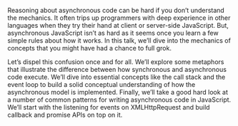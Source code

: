 Reasoning about asynchronous code can be hard if you don’t understand the mechanics. It often trips up programmers with deep experience in other languages when they try their hand at client or server-side JavaScript. But, asynchronous JavaScript isn’t as hard as it seems once you learn a few simple rules about how it works. In this talk, we’ll dive into the mechanics of concepts that you might have had a chance to full grok.

Let’s dispel this confusion once and for all. We’ll explore some metaphors that illustrate the difference between how synchronous and asynchronous code execute. We’ll dive into essential concepts like the call stack and the event loop to build a solid conceptual understanding of how the asynchronous model is implemented. Finally, we’ll take a good hard look at a number of common patterns for writing asynchronous code in JavaScript. We’ll start with the listening for events on XMLHttpRequest and build callback and promise APIs on top on it.